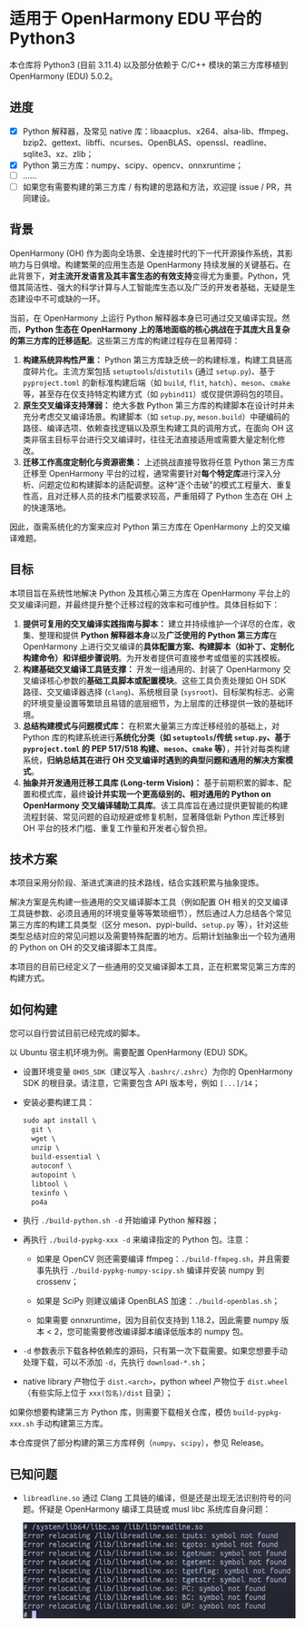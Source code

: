 
# 适用于 OpenHarmony EDU 平台的 Python3

本仓库将 Python3 (目前 3.11.4) 以及部分依赖于 C/C++ 模块的第三方库移植到 OpenHarmony (EDU) 5.0.2。

## 进度

- [x] Python 解释器，及常见 native 库：libaacplus、x264、alsa-lib、ffmpeg、bzip2、gettext、libffi、ncurses、OpenBLAS、openssl、readline、sqlite3、xz、zlib；
- [x] Python 第三方库：numpy、scipy、opencv、onnxruntime；
- [ ] ……
- [ ] 如果您有需要构建的第三方库 / 有构建的思路和方法，欢迎提 issue / PR，共同建设。

## 背景

OpenHarmony (OH) 作为面向全场景、全连接时代的下一代开源操作系统，其影响力与日俱增。构建繁荣的应用生态是 OpenHarmony 持续发展的关键基石。在此背景下，**对主流开发语言及其丰富生态的有效支持**变得尤为重要。Python，凭借其简洁性、强大的科学计算与人工智能库生态以及广泛的开发者基础，无疑是生态建设中不可或缺的一环。

当前，在 OpenHarmony 上运行 Python 解释器本身已可通过交叉编译实现。然而，**Python 生态在 OpenHarmony 上的落地面临的核心挑战在于其庞大且复杂的第三方库的迁移适配**。这些第三方库的构建过程存在显著障碍：

1. **构建系统异构性严重：** Python 第三方库缺乏统一的构建标准，构建工具链高度碎片化。主流方案包括 `setuptools`/`distutils` (通过 `setup.py`)、基于 `pyproject.toml` 的新标准构建后端（如 `build`, `flit`, `hatch`）、`meson`、`cmake` 等，甚至存在仅支持特定构建方式（如 `pybind11`）或仅提供源码包的项目。
2. **原生交叉编译支持薄弱：** 绝大多数 Python 第三方库的构建脚本在设计时并未充分考虑交叉编译场景。构建脚本（如 `setup.py`, `meson.build`）中硬编码的路径、编译选项、依赖查找逻辑以及原生构建工具的调用方式，在面向 OH 这类非宿主目标平台进行交叉编译时，往往无法直接适用或需要大量定制化修改。
3. **迁移工作高度定制化与资源密集：** 上述挑战直接导致将任意 Python 第三方库迁移至 OpenHarmony 平台的过程，通常需要针对**每个特定库**进行深入分析、问题定位和构建脚本的适配调整。这种“逐个击破”的模式工程量大、重复性高，且对迁移人员的技术门槛要求较高，严重阻碍了 Python 生态在 OH 上的快速落地。

因此，亟需系统化的方案来应对 Python 第三方库在 OpenHarmony 上的交叉编译难题。

## 目标

本项目旨在系统性地解决 Python 及其核心第三方库在 OpenHarmony 平台上的交叉编译问题，并最终提升整个迁移过程的效率和可维护性。具体目标如下：

1. **提供可复用的交叉编译实践指南与脚本：** 建立并持续维护一个详尽的仓库，收集、整理和提供 **Python 解释器本身**以及**广泛使用的 Python 第三方库**在 OpenHarmony 上进行交叉编译的**具体配置方案、构建脚本（如补丁、定制化构建命令）和详细步骤说明**。为开发者提供可直接参考或借鉴的实践模板。
2. **构建基础交叉编译工具链支撑：** 开发一组通用的、封装了 OpenHarmony 交叉编译核心参数的**基础工具脚本或配置模块**。这些工具负责处理如 OH SDK 路径、交叉编译器选择 (`clang`)、系统根目录 (`sysroot`)、目标架构标志、必需的环境变量设置等繁琐且易错的底层细节，为上层库的迁移提供一致的基础环境。
3. **总结构建模式与问题模式库：** 在积累大量第三方库迁移经验的基础上，对 Python 库的构建系统进行**系统化分类（如 `setuptools`/传统 `setup.py`、基于 `pyproject.toml` 的 PEP 517/518 构建、`meson`、`cmake` 等）**，并针对每类构建系统，**归纳总结其在进行 OH 交叉编译时遇到的典型问题和通用的解决方案模式**。
4. **抽象并开发通用迁移工具库 (Long-term Vision)：** 基于前期积累的脚本、配置和模式库，最终**设计并实现一个更高级别的、相对通用的 Python on OpenHarmony 交叉编译辅助工具库**。该工具库旨在通过提供更智能的构建流程封装、常见问题的自动规避或修复机制，显著降低新 Python 库迁移到 OH 平台的技术门槛、重复工作量和开发者心智负担。

## 技术方案

本项目采用分阶段、渐进式演进的技术路线，结合实践积累与抽象提炼。

解决方案是先构建一些通用的交叉编译脚本工具（例如配置 OH  相关的交叉编译工具链参数、必须且通用的环境变量等等繁琐细节），然后通过人力总结各个常见第三方库的构建工具类型（区分  meson、pypi-build、`setup.py` 等），针对这些类型总结对应的常见问题以及需要特殊配置的地方。后期计划抽象出一个较为通用的 Python  on OH 的交叉编译脚本工具库。

本项目的目前已经定义了一些通用的交叉编译脚本工具，正在积累常见第三方库的构建方式。

## 如何构建

您可以自行尝试目前已经完成的脚本。

以 Ubuntu 宿主机环境为例。需要配置 OpenHarmony (EDU) SDK。

- 设置环境变量 `OHOS_SDK`（建议写入 `.bashrc/.zshrc`）为你的 OpenHarmony SDK 的根目录。请注意，它需要包含 API 版本号，例如 `[...]/14`；

- 安装必要构建工具：

  ```shell
  sudo apt install \
  	git \
  	wget \
  	unzip \
  	build-essential \
  	autoconf \
  	autopoint \
  	libtool \
  	texinfo \
  	po4a
  ```

- 执行 `./build-python.sh -d` 开始编译 Python 解释器；

- 再执行 `./build-pypkg-xxx -d` 来编译指定的 Python 包。注意：

  - 如果是 OpenCV 则还需要编译 ffmpeg：`./build-ffmpeg.sh`，并且需要事先执行 `./build-pypkg-numpy-scipy.sh` 编译并安装 numpy 到 crossenv；

  - 如果是 SciPy 则建议编译 OpenBLAS 加速：`./build-openblas.sh`；

  - 如果需要 onnxruntime，因为目前仅支持到 1.18.2，因此需要 numpy 版本 < 2，您可能需要修改编译脚本编译低版本的 numpy 包。

- `-d` 参数表示下载各种依赖库的源码，只有第一次下载需要。如果您想要手动处理下载，可以不添加 `-d`，先执行 `download-*.sh`；

- native library 产物位于 `dist.<arch>`，python wheel 产物位于 `dist.wheel`（有些实际上位于 `xxx(包名)/dist` 目录）；


如果你想要构建第三方 Python 库，则需要下载相关仓库，模仿 `build-pypkg-xxx.sh` 手动构建第三方库。

本仓库提供了部分构建的第三方库样例（`numpy`、`scipy`），参见 Release。



## 已知问题

- `libreadline.so` 通过 Clang 工具链的编译，但是还是出现无法识别符号的问题。怀疑是 OpenHarmony 编译工具链或 musl libc 系统库自身问题：

    <img src="imgs/issue2.png" />